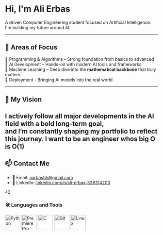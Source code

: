# Hi, I'm Ali Erbas

 A driven Computer Engineering student focused on Artificial Intelligence.  
I'm building my future around AI.

---

## 🚀 Areas of Focus

🔹 Programming & Algorithms – Strong foundation from basics to advanced  
🔹 AI Development – Hands-on with modern AI tools and frameworks  
🔹 Machine Learning – Deep dive into the **mathematical backbone** that truly matters  
🔹 Deployment - Bringing AI models into the real world

---

## 📡 My Vision

I actively follow all major developments in the AI field with a bold long-term goal,  
and I’m constantly shaping my portfolio to reflect this journey.
I want to be an engineer whos big O is O(1)
---

## 📫 Contact Me

- 📧 Email: [aarbashh@gmail.com](mailto:aarbashh@gmail.com)  
- 💼 LinkedIn: [linkedin.com/in/ali-erbaş-336314203](https://www.linkedin.com/in/ali-erbaş-336314203)


42

### 🛠️ Languages and Tools

<p align="left">
  <img src="https://cdn.jsdelivr.net/gh/devicons/devicon/icons/python/python-original.svg" 
       alt="Python" width="50" height="50"/>
  <img src="https://cdn.jsdelivr.net/gh/devicons/devicon/icons/premierepro/premierepro-original.svg" 
       alt="Premiere Pro" width="50" height="50"/>
  <img src="https://cdn.jsdelivr.net/gh/devicons/devicon/icons/c/c-original.svg" 
       alt="C" width="50" height="50"/>
  <img src="https://cdn.jsdelivr.net/gh/devicons/devicon/icons/git/git-original.svg" 
       alt="Git" width="50" height="50"/>
  <img src="https://cdn.jsdelivr.net/gh/devicons/devicon/icons/linux/linux-original.svg" 
       alt="Linux" width="50" height="50"/>
</p>

